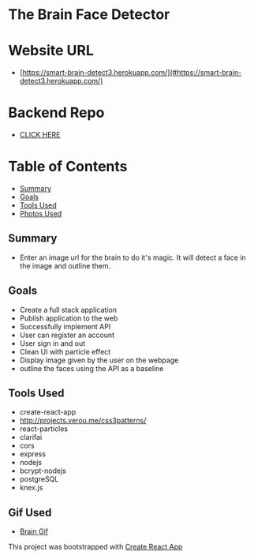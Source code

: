 # The Brain Face Detector

# Website URL

- [https://smart-brain-detect3.herokuapp.com/](#https://smart-brain-detect3.herokuapp.com/)

# Backend Repo

- [CLICK HERE](#https://github.com/mrtrpak/brainBackEnd)

# Table of Contents

- [Summary](#Summary)
- [Goals](#Goals)
- [Tools Used](#Tools-Used)
- [Photos Used](#Gif-Used)

## Summary

- Enter an image url for the brain to do it's magic. It will detect a face in the image and outline them.

## Goals

- Create a full stack application
- Publish application to the web
- Successfully implement API
- User can register an account
- User sign in and out
- Clean UI with particle effect
- Display image given by the user on the webpage
- outline the faces using the API as a baseline

## Tools Used

- create-react-app
- http://projects.verou.me/css3patterns/
- react-particles
- clarifai
- cors
- express
- nodejs
- bcrypt-nodejs
- postgreSQL
- knex.js

## Gif Used

- [Brain Gif](#https://media.giphy.com/media/l41m04gr7tRet7Uas/giphy.gif)


This project was bootstrapped with [Create React App](https://github.com/facebook/create-react-app)